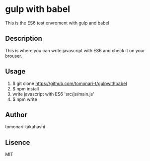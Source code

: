 # gulp with babel

This is the ES6 test envroment with gulp and babel

## Description

This is where you can write javascript with ES6 and check it on your brouser.

## Usage

1.  $ git clone https://github.com/tomonari-t/gulpwithbabel
2.  $ npm install
3.  write javascript with ES6 'src/js/main.js'
4.  $ npm write

## Author

tomonari-takahashi

## Lisence

MIT
